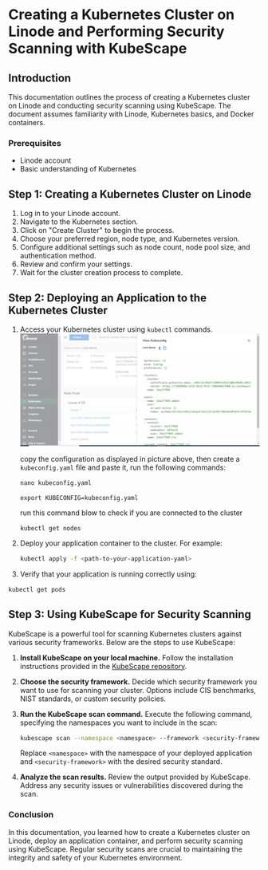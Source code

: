 # Creating a Kubernetes Cluster on Linode and Performing Security Scanning with KubeScape

## Introduction
This documentation outlines the process of creating a Kubernetes cluster on Linode and conducting security scanning using KubeScape. The document assumes familiarity with Linode, Kubernetes basics, and Docker containers.

### Prerequisites
- Linode account
- Basic understanding of Kubernetes


## Step 1: Creating a Kubernetes Cluster on Linode
1. Log in to your Linode account.
2. Navigate to the Kubernetes section.
3. Click on "Create Cluster" to begin the process.
4. Choose your preferred region, node type, and Kubernetes version.
5. Configure additional settings such as node count, node pool size, and authentication method.
6. Review and confirm your settings.
7. Wait for the cluster creation process to complete.

## Step 2: Deploying an Application to the Kubernetes Cluster
1. Access your Kubernetes cluster using `kubectl` commands.
   ![](config.png)

   copy the configuration as displayed in picture above, then create a ``kubeconfig.yaml`` file and paste it, run the following commands:
   ```
   nano kubeconfig.yaml
   ```

   ```
   export KUBECONFIG=kubeconfig.yaml
   ```
   run this command blow to check if you are connected to the cluster
   ```
   kubectl get nodes
   ```
2. Deploy your application container to the cluster. For example:
   ```bash
   kubectl apply -f <path-to-your-application-yaml>
   ```
3. Verify that your application is running correctly using:

```bash
kubectl get pods
```
## Step 3: Using KubeScape for Security Scanning

KubeScape is a powerful tool for scanning Kubernetes clusters against various security frameworks. Below are the steps to use KubeScape:

1. **Install KubeScape on your local machine.** Follow the installation instructions provided in the [KubeScape repository](https://github.com/kubescape/kubescape/blob/master/docs/getting-started.md#run-your-first-scan).

2. **Choose the security framework.** Decide which security framework you want to use for scanning your cluster. Options include CIS benchmarks, NIST standards, or custom security policies.

3. **Run the KubeScape scan command.** Execute the following command, specifying the namespaces you want to include in the scan:

    ```bash
    kubescape scan --namespace <namespace> --framework <security-framework>
    ```

    Replace `<namespace>` with the namespace of your deployed application and `<security-framework>` with the desired security standard.

5. **Analyze the scan results.** Review the output provided by KubeScape. Address any security issues or vulnerabilities discovered during the scan.

### Conclusion

In this documentation, you learned how to create a Kubernetes cluster on Linode, deploy an application container, and perform security scanning using KubeScape. Regular security scans are crucial to maintaining the integrity and safety of your Kubernetes environment.

   


